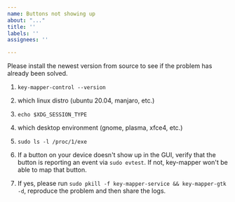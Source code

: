 ```yaml
---
name: Buttons not showing up
about: "..."
title: ''
labels: ''
assignees: ''

---
```


Please install the newest version from source to see if the problem has already been solved.

1. `key-mapper-control --version`
2. which linux distro (ubuntu 20.04, manjaro, etc.)
3. `echo $XDG_SESSION_TYPE`
4. which desktop environment (gnome, plasma, xfce4, etc.)
5. `sudo ls -l /proc/1/exe`

6. If a button on your device doesn't show up in the GUI, verify that the button is reporting an event via `sudo evtest`. If not, key-mapper won't be able to map that button.
7. If yes, please run `sudo pkill -f key-mapper-service && key-mapper-gtk -d`, reproduce the problem and then share the logs.
